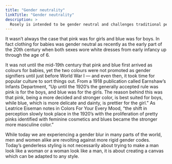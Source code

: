 ```yaml
---
title: "Gender neutrality"
linkTitle: "Gender neutrality"
description: >
  Rosely is intended to be gender neutral and challenges traditional perceptions around color association.
---
```


It wasn’t always the case that pink was for girls and blue was for boys. In fact clothing for babies was gender neutral as recently as the early part of the 20th century when both sexes wore white dresses from early infancy up through the age of 6.

It was not until the mid-19th century that pink and blue first arrived as colours for babies, yet the two colours were not promoted as gender signifiers until just before World War I — and even then, it took time for popular culture to sort things out. From a 1918 publication called Earnshaw’s Infants Department, “Up until the 1920’s the generally accepted rule was pink is for the boys, and blue was for the girls. The reason behind this was that pink, being a more decided and stronger color, is best suited for boys, while blue, which is more delicate and dainty, is prettier for the girl.” As Leatrice Eiseman notes in Colors For Your Every Mood, “the shift in perception slowly took place in the 1920’s with the proliferation of pretty pinks identified with feminine cosmetics and blues became the stronger more masculine color.”

While today we are experiencing a gender blur in many parts of the world, men and women alike are revolting against more rigid gender codes. Today’s genderless styling is not necessarily about trying to make a man look like a woman or a woman look like a man, it is about creating a canvas which can be adapted to any style.